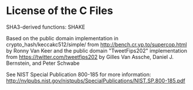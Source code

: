 # License of the C Files


 SHA3-derived functions: SHAKE

 Based on the public domain implementation in crypto_hash/keccakc512/simple/ 
 from http://bench.cr.yp.to/supercop.html by Ronny Van Keer 
 and the public domain "TweetFips202" implementation from https://twitter.com/tweetfips202 
 by Gilles Van Assche, Daniel J. Bernstein, and Peter Schwabe

 See NIST Special Publication 800-185 for more information:
 http://nvlpubs.nist.gov/nistpubs/SpecialPublications/NIST.SP.800-185.pdf


